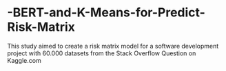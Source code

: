 # -BERT-and-K-Means-for-Predict-Risk-Matrix
This study aimed to create a risk matrix model for a software development project with 60.000 datasets from the Stack Overflow Question on Kaggle.com
